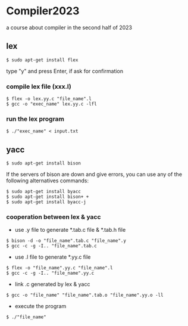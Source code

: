 # Compiler2023
a course about compiler in the second half of 2023

## lex
```
$ sudo apt-get install flex
```
type "y" and press Enter, if ask for confirmation

### compile lex file (xxx.l)
```
$ flex -o lex.yy.c "file_name".l
$ gcc -o "exec_name" lex.yy.c -lfl
```

### run the lex program
```
$ ./"exec_name" < input.txt
```

## yacc
```
$ sudo apt-get install bison
```
If the servers of bison are down and give errors, you can use any of the following alternatives commands:
```
$ sudo apt-get install byacc
$ sudo apt-get install bison+ +
$ sudo apt-get install byacc-j
```
### cooperation between lex & yacc
- use .y file to generate *.tab.c file & *.tab.h file
```
$ bison -d -o "file_name".tab.c "file_name".y
$ gcc -c -g -I.. "file_name".tab.c
```
- use .l file to generate *.yy.c file
```
$ flex -o "file_name".yy.c "file_name".l
$ gcc -c -g -I.. "file_name".yy.c
```
- link .c generated by lex & yacc
```
$ gcc -o "file_name" "file_name".tab.o "file_name".yy.o -ll
```
- execute the program
```
$ ./"file_name"
```
